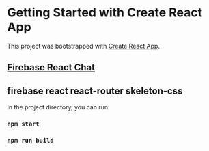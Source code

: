 # Getting Started with Create React App

This project was bootstrapped with [Create React App](https://github.com/facebook/create-react-app).

## [Firebase React Chat](https://superchat-f613e.web.app)

## firebase react react-router skeleton-css

In the project directory, you can run:

### `npm start`

### `npm run build`
